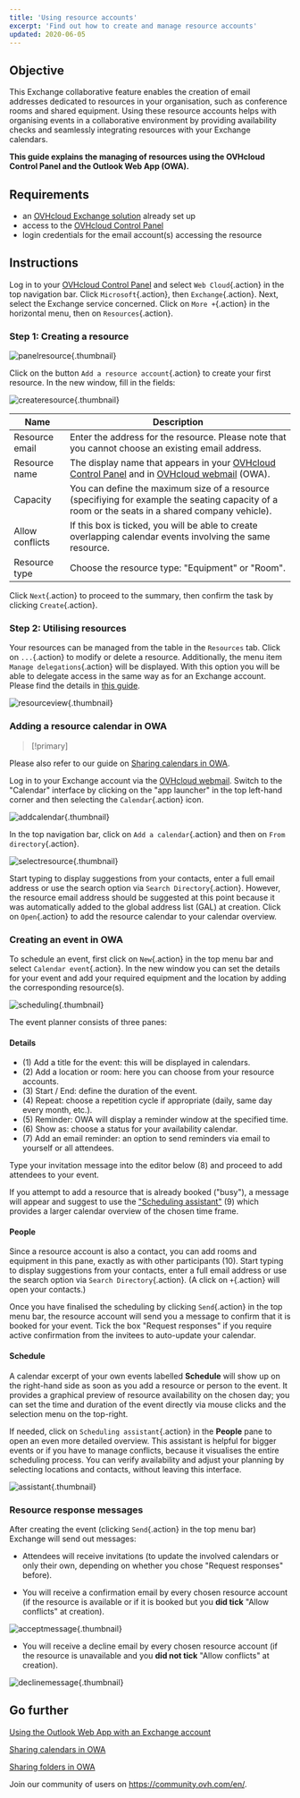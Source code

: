 ```yaml
---
title: 'Using resource accounts'
excerpt: 'Find out how to create and manage resource accounts'
updated: 2020-06-05
---
```


## Objective

This Exchange collaborative feature enables the creation of email addresses dedicated to resources in your organisation, such as conference rooms and shared equipment. Using these resource accounts helps with organising events in a collaborative environment by providing availability checks and seamlessly integrating resources with your Exchange calendars.

**This guide explains the managing of resources using the OVHcloud Control Panel and the Outlook Web App (OWA).**

## Requirements

- an [OVHcloud Exchange solution](https://www.ovhcloud.com/en-ie/emails/hosted-exchange/) already set up
- access to the [OVHcloud Control Panel](https://www.ovh.com/auth/?action=gotomanager&from=https://www.ovh.ie/&ovhSubsidiary=ie)
- login credentials for the email account(s) accessing the resource

## Instructions

Log in to your [OVHcloud Control Panel](https://www.ovh.com/auth/?action=gotomanager&from=https://www.ovh.ie/&ovhSubsidiary=ie) and select `Web Cloud`{.action} in the top navigation bar. Click `Microsoft`{.action}, then `Exchange`{.action}. Next, select the Exchange service concerned. Click on `More +`{.action} in the horizontal menu, then on `Resources`{.action}.

### Step 1: Creating a resource

![panelresource](images/exchange-resources-step1.png){.thumbnail}

Click on the button `Add a resource account`{.action} to create your first resource. In the new window, fill in the fields:

![createresource](images/exchange-resources-step2.png){.thumbnail}

|Name|Description|
|---|---|
|Resource email|Enter the address for the resource. Please note that you cannot choose an existing email address.|
|Resource name|The display name that appears in your [OVHcloud Control Panel](https://www.ovh.com/auth/?action=gotomanager&from=https://www.ovh.ie/&ovhSubsidiary=ie) and in [OVHcloud webmail](https://www.ovh.ie/mail/) (OWA).|
|Capacity|You can define the maximum size of a resource (specifiying for example the seating capacity of a room or the seats in a shared company vehicle).|
|Allow conflicts|If this box is ticked, you will be able to create overlapping calendar events involving the same resource.|
|Resource type|Choose the resource type: "Equipment" or "Room".|

Click `Next`{.action} to proceed to the summary, then confirm the task by clicking `Create`{.action}.

### Step 2: Utilising resources

Your resources can be managed from the table in the `Resources` tab. Click on `...`{.action} to modify or delete a resource. Additionally, the menu item `Manage delegations`{.action} will be displayed. With this option you will be able to delegate access in the same way as for an Exchange account. Please find the details in [this guide](/pages/web_cloud/email_and_collaborative_solutions/microsoft_exchange/feature_delegation).

![resourceview](images/exchange-resources-step3.png){.thumbnail}

### Adding a resource calendar in OWA

> [!primary]
>
Please also refer to our guide on [Sharing calendars in OWA](/pages/web_cloud/email_and_collaborative_solutions/using_the_outlook_web_app_webmail/owa_calendar_sharing).
>

Log in to your Exchange account via the [OVHcloud webmail](https://www.ovh.co.uk/mail). Switch to the "Calendar" interface by clicking on the "app launcher" in the top left-hand corner and then selecting the `Calendar`{.action} icon.

![addcalendar](images/exchange-calendars-step1.png){.thumbnail}

In the top navigation bar, click on `Add a calendar`{.action} and then on `From directory`{.action}.

![selectresource](images/exchange-resources-step4.png){.thumbnail}

Start typing to display suggestions from your contacts, enter a full email address or use the search option via `Search Directory`{.action}. However, the resource email address should be suggested at this point because it was automatically added to the global address list (GAL) at creation. Click on `Open`{.action} to add the resource calendar to your calendar overview.

### Creating an event in OWA

To schedule an event, first click on `New`{.action} in the top menu bar and select `Calendar event`{.action}. In the new window you can set the details for your event and add your required  equipment and the location by adding the corresponding resource(s).

![scheduling](images/exchange-resources-step5_1.png){.thumbnail}

The event planner consists of three panes:

#### **Details**

- (1) Add a title for the event: this will be displayed in calendars.
- (2) Add a location or room: here you can choose from your resource accounts.
- (3) Start / End: define the duration of the event.
- (4) Repeat: choose a repetition cycle if appropriate (daily, same day every month, etc.).
- (5) Reminder: OWA will display a reminder window at the specified time.
- (6) Show as: choose a status for your availability calendar.
- (7) Add an email reminder: an option to send reminders via email to yourself or all attendees.

Type your invitation message into the editor below (8) and proceed to add attendees to your event.

If you attempt to add a resource that is already booked ("busy"), a message will appear and suggest to use the ["Scheduling assistant"](./#schedule) (9) which provides a larger calendar overview of the chosen time frame.

#### **People**

Since a resource account is also a contact, you can add rooms and equipment in this pane, exactly as with other participants (10). Start typing to display suggestions from your contacts, enter a full email address or use the search option via `Search Directory`{.action}. (A click on `+`{.action} will open your contacts.)

Once you have finalised the scheduling by clicking `Send`{.action} in the top menu bar, the resource account will send you a message to confirm that it is booked for your event. Tick the box "Request responses" if you require active confirmation from the invitees to auto-update your calendar.

#### **Schedule**

A calendar excerpt of your own events labelled **Schedule** will show up on the right-hand side as soon as you add a resource or person to the event. It provides a graphical preview of resource availability on the chosen day; you can set the time and duration of the event directly via mouse clicks and the selection menu on the top-right.

If needed, click on `Scheduling assistant`{.action} in the **People** pane to open an even more detailed overview. This assistant is helpful for bigger events or if you have to manage conflicts, because it visualises the entire scheduling process. You can verify availability and adjust your planning by selecting locations and contacts, without leaving this interface.

![assistant](images/exchange-resources-step6.png){.thumbnail}

### Resource response messages

After creating the event (clicking `Send`{.action} in the top menu bar) Exchange will send out messages:

- Attendees will receive invitations (to update the involved calendars or only their own, depending on whether you chose "Request responses" before).

- You will receive a confirmation email by every chosen resource account (if the resource is available or if it is booked but you **did tick** "Allow conflicts" at creation).

![acceptmessage](images/exchange-resources-step7.png){.thumbnail}

- You will receive a decline email by every chosen resource account (if the resource is unavailable and you **did not tick** "Allow conflicts" at creation).

![declinemessage](images/exchange-resources-step8.png){.thumbnail}

## Go further

[Using the Outlook Web App with an Exchange account](/pages/web_cloud/email_and_collaborative_solutions/using_the_outlook_web_app_webmail/email_owa)

[Sharing calendars in OWA](/pages/web_cloud/email_and_collaborative_solutions/using_the_outlook_web_app_webmail/owa_calendar_sharing)

[Sharing folders in OWA](/pages/web_cloud/email_and_collaborative_solutions/using_the_outlook_web_app_webmail/owa_directory_sharing)

Join our community of users on <https://community.ovh.com/en/>.
